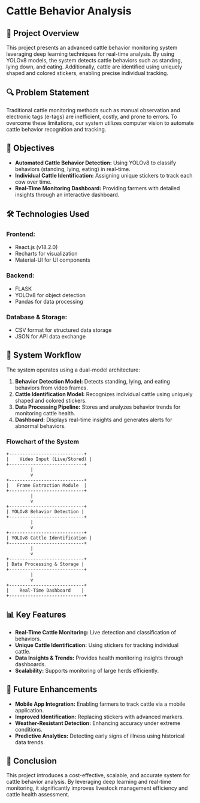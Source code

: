 # Cattle Behavior Analysis 

## 📌 Project Overview
This project presents an advanced cattle behavior monitoring system leveraging deep learning techniques for real-time analysis. By using YOLOv8 models, the system detects cattle behaviors such as standing, lying down, and eating. Additionally, cattle are identified using uniquely shaped and colored stickers, enabling precise individual tracking.

## 🔍 Problem Statement
Traditional cattle monitoring methods such as manual observation and electronic tags (e-tags) are inefficient, costly, and prone to errors. To overcome these limitations, our system utilizes computer vision to automate cattle behavior recognition and tracking.

## 🎯 Objectives
- **Automated Cattle Behavior Detection:** Using YOLOv8 to classify behaviors (standing, lying, eating) in real-time.
- **Individual Cattle Identification:** Assigning unique stickers to track each cow over time.
- **Real-Time Monitoring Dashboard:** Providing farmers with detailed insights through an interactive dashboard.

## 🛠️ Technologies Used
### **Frontend:**
- React.js (v18.2.0)
- Recharts for visualization
- Material-UI for UI components

### **Backend:**
- FLASK 
- YOLOv8 for object detection
- Pandas for data processing

### **Database & Storage:**
- CSV format for structured data storage
- JSON for API data exchange

## 🔄 System Workflow
The system operates using a dual-model architecture:
1. **Behavior Detection Model:** Detects standing, lying, and eating behaviors from video frames.
2. **Cattle Identification Model:** Recognizes individual cattle using uniquely shaped and colored stickers.
3. **Data Processing Pipeline:** Stores and analyzes behavior trends for monitoring cattle health.
4. **Dashboard:** Displays real-time insights and generates alerts for abnormal behaviors.

### **Flowchart of the System**
```
+----------------------------+
|    Video Input (Live/Stored) |
+----------------------------+
         |
         v
+----------------------------+
|   Frame Extraction Module  |
+----------------------------+
         |
         v
+----------------------------+
| YOLOv8 Behavior Detection |
+----------------------------+
         |
         v
+----------------------------+
| YOLOv8 Cattle Identification |
+----------------------------+
         |
         v
+----------------------------+
| Data Processing & Storage |
+----------------------------+
         |
         v
+----------------------------+
|    Real-Time Dashboard    |
+----------------------------+
```

## 📊 Key Features
- **Real-Time Cattle Monitoring:** Live detection and classification of behaviors.
- **Unique Cattle Identification:** Using stickers for tracking individual cattle.
- **Data Insights & Trends:** Provides health monitoring insights through dashboards.
- **Scalability:** Supports monitoring of large herds efficiently.

## 🚀 Future Enhancements
- **Mobile App Integration:** Enabling farmers to track cattle via a mobile application.
- **Improved Identification:** Replacing stickers with advanced markers.
- **Weather-Resistant Detection:** Enhancing accuracy under extreme conditions.
- **Predictive Analytics:** Detecting early signs of illness using historical data trends.

## 📌 Conclusion
This project introduces a cost-effective, scalable, and accurate system for cattle behavior analysis. By leveraging deep learning and real-time monitoring, it significantly improves livestock management efficiency and cattle health assessment.

